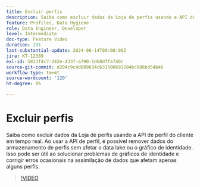 ```yaml
---
title: Excluir perfis
description: Saiba como excluir dados da Loja de perfis usando a API de perfil do cliente em tempo real. Ao usar a API de perfil, é possível remover dados do armazenamento de perfis sem afetar o data lake ou o gráfico de identidade. Isso pode ser útil ao solucionar problemas de gráficos de identidade e corrigir erros ocasionais na assimilação de dados que afetam apenas alguns perfis.
feature: Profiles, Data Hygiene
role: Data Engineer, Developer
level: Intermediate
doc-type: Feature Video
duration: 291
last-substantial-update: 2024-06-14T00:00:00Z
jira: KT-12389
exl-id: 5813f4c7-242e-433f-a790-1d68dffa740c
source-git-commit: d204c9c4d089634c631500691284bc886bd54b46
workflow-type: tm+mt
source-wordcount: '120'
ht-degree: 0%

---
```


# Excluir perfis

Saiba como excluir dados da Loja de perfis usando a API de perfil do cliente em tempo real. Ao usar a API de perfil, é possível remover dados do armazenamento de perfis sem afetar o data lake ou o gráfico de identidade. Isso pode ser útil ao solucionar problemas de gráficos de identidade e corrigir erros ocasionais na assimilação de dados que afetam apenas alguns perfis.

>[!VIDEO](https://video.tv.adobe.com/v/3429807/?learn=on)
